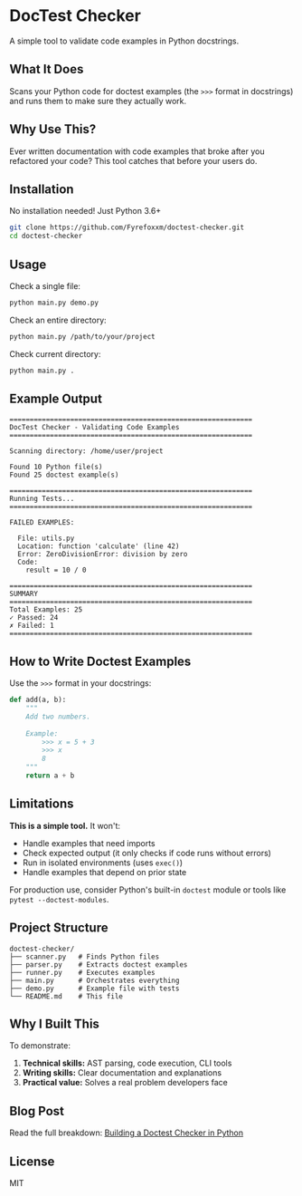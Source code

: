 # DocTest Checker

A simple tool to validate code examples in Python docstrings.

## What It Does

Scans your Python code for doctest examples (the `>>>` format in docstrings) and runs them to make sure they actually work.

## Why Use This?

Ever written documentation with code examples that broke after you refactored your code? This tool catches that before your users do.

## Installation

No installation needed! Just Python 3.6+

```bash
git clone https://github.com/Fyrefoxxm/doctest-checker.git
cd doctest-checker
```

## Usage

Check a single file:
```bash
python main.py demo.py
```

Check an entire directory:
```bash
python main.py /path/to/your/project
```

Check current directory:
```bash
python main.py .
```

## Example Output

```
============================================================
DocTest Checker - Validating Code Examples
============================================================

Scanning directory: /home/user/project

Found 10 Python file(s)
Found 25 doctest example(s)

============================================================
Running Tests...
============================================================

FAILED EXAMPLES:

  File: utils.py
  Location: function 'calculate' (line 42)
  Error: ZeroDivisionError: division by zero
  Code:
    result = 10 / 0

============================================================
SUMMARY
============================================================
Total Examples: 25
✓ Passed: 24
✗ Failed: 1
============================================================
```

## How to Write Doctest Examples

Use the `>>>` format in your docstrings:

```python
def add(a, b):
    """
    Add two numbers.
    
    Example:
        >>> x = 5 + 3
        >>> x
        8
    """
    return a + b
```

## Limitations

**This is a simple tool.** It won't:
- Handle examples that need imports
- Check expected output (it only checks if code runs without errors)
- Run in isolated environments (uses `exec()`)
- Handle examples that depend on prior state

For production use, consider Python's built-in `doctest` module or tools like `pytest --doctest-modules`.

## Project Structure

```
doctest-checker/
├── scanner.py   # Finds Python files
├── parser.py    # Extracts doctest examples
├── runner.py    # Executes examples
├── main.py      # Orchestrates everything
├── demo.py      # Example file with tests
└── README.md    # This file
```

## Why I Built This

To demonstrate:
1. **Technical skills:** AST parsing, code execution, CLI tools
2. **Writing skills:** Clear documentation and explanations
3. **Practical value:** Solves a real problem developers face

## Blog Post

Read the full breakdown: [Building a Doctest Checker in Python](<https://jdookeran.medium.com/your-docstrings-are-lying-heres-the-100-line-tool-that-catches-it-b3fbf7dcb3c9>)

## License

MIT
